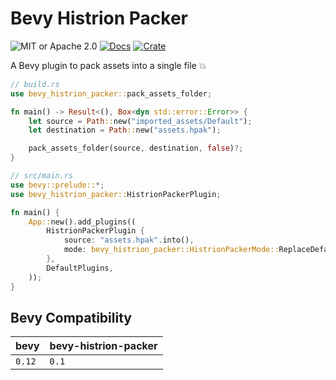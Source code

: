 # Bevy Histrion Packer

![MIT or Apache 2.0](https://img.shields.io/badge/License-MIT%20or%20Apache%202.0-blue.svg)
[![Docs](https://docs.rs/bevy-histrion-packer/badge.svg)](https://docs.rs/bevy-histrion-packer)
[![Crate](https://img.shields.io/crates/v/bevy-histrion-packer.svg)](https://crates.io/crates/bevy-histrion-packer)

A Bevy plugin to pack assets into a single file :boom:

```rust
// build.rs
use bevy_histrion_packer::pack_assets_folder;

fn main() -> Result<(), Box<dyn std::error::Error>> {
    let source = Path::new("imported_assets/Default");
    let destination = Path::new("assets.hpak");

    pack_assets_folder(source, destination, false)?;
}
```

```rust
// src/main.rs
use bevy::prelude::*;
use bevy_histrion_packer::HistrionPackerPlugin;

fn main() {
    App::new().add_plugins((
        HistrionPackerPlugin {
            source: "assets.hpak".into(),
            mode: bevy_histrion_packer::HistrionPackerMode::ReplaceDefaultProcessed,
        },
        DefaultPlugins,
    ));
}
```

## Bevy Compatibility

|bevy|bevy-histrion-packer|
|---|---|
|`0.12`|`0.1`|
